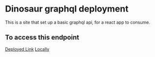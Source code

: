 # Dinosaur graphql deployment

This is a site that set up a basic graphql api, for a react app to consume.

## To access this endpoint

 [Deployed Link](https://dino-api-graphql.herokuapp.com/)
 [Locally](http://localhost:4000)

